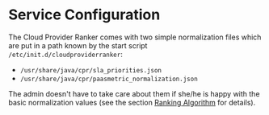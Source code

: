 # Service Configuration

The Cloud Provider Ranker comes with two simple normalization files
which are put in a path known by the start script
`/etc/init.d/cloudproviderranker`:

* `/usr/share/java/cpr/sla_priorities.json`
* `/usr/share/java/cpr/paasmetric_normalization.json`

The admin doesn't have to take care about them if she/he is happy with
the basic normalization values (see the
section [Ranking Algorithm](ranking_algorithm.md) for details).
